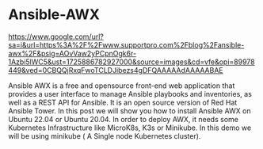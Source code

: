 # Ansible-AWX
https://www.google.com/url?sa=i&url=https%3A%2F%2Fwww.supportpro.com%2Fblog%2Fansible-awx%2F&psig=AOvVaw2yPCpnOgk6r-1Azbi5lWC5&ust=1725886782927000&source=images&cd=vfe&opi=89978449&ved=0CBQQjRxqFwoTCLDJibezs4gDFQAAAAAdAAAAABAE

Ansible AWX is a free and opensource front-end web application that provides a user interface to manage Ansible playbooks and inventories, as well as a REST API for Ansible. It is an open source version of Red Hat Ansible Tower.
In this post we will show you how to install Ansible AWX on Ubuntu 22.04 or Ubuntu 20.04. In order to deploy AWX, it needs some Kubernetes Infrastructure like MicroK8s, K3s or Minikube. In this demo we will be using minikube ( A Single node Kubernetes cluster). 
